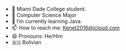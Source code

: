- 🔭 Miami Dade College student.
- 🔭 Computer Science Major
- 🌱 I’m currently learning Java.
- 📫 How to reach me: Kenet2016@icloud.com
- 😄 Pronouns: He/Him
- :bolivia: Bolivian
